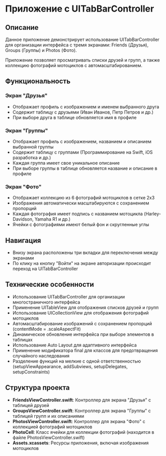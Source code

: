 # Приложение с UITabBarController

## Описание
Данное приложение демонстрирует использование UITabBarController для организации интерфейса с тремя экранами: Friends (Друзья), Groups (Группы) и Photos (Фото).

Приложение позволяет просматривать списки друзей и групп, а также коллекцию фотографий мотоциклов с автомасштабированием.

## Функциональность

### Экран "Друзья"
- Отображает профиль с изображением и именем выбранного друга
- Содержит таблицу с друзьями (Иван Иванов, Петр Петров и др.)
- При выборе друга в таблице обновляется имя в профиле

### Экран "Группы"
- Отображает профиль с изображением, названием и описанием выбранной группы
- Содержит таблицу с группами (Программирование на Swift, iOS разработка и др.)
- Каждая группа имеет свое уникальное описание
- При выборе группы в таблице обновляется название и описание в профиле

### Экран "Фото"
- Отображает коллекцию из 6 фотографий мотоциклов в сетке 2x3
- Изображения автоматически масштабируются с сохранением пропорций
- Каждая фотография имеет подпись с названием мотоцикла (Harley-Davidson, Yamaha R1 и др.)
- Ячейки с фотографиями имеют белый фон и скругленные углы

## Навигация
- Внизу экрана расположены три вкладки для переключения между экранами
- По клику на кнопку "Войти" на экране авторизации происходит переход на UITabBarController

## Технические особенности
- Использование UITabBarController для организации многостраничного интерфейса
- Применение UITableView для отображения списков друзей и групп
- Использование UICollectionView для отображения фотографий мотоциклов
- Автомасштабирование изображений с сохранением пропорций (contentMode = .scaleAspectFit)
- Динамическое обновление интерфейса при выборе элементов в таблицах
- Использование Auto Layout для адаптивного интерфейса
- Применение модификатора final для классов для предотвращения случайного наследования
- Разделение функций на мелкие с одной ответственностью (setupViewAppearance, addSubviews, setupDelegates, setupConstraints)

## Структура проекта
- **FriendsViewController.swift**: Контроллер для экрана "Друзья" с таблицей друзей
- **GroupsViewController.swift**: Контроллер для экрана "Группы" с таблицей групп и их описаниями
- **PhotosViewController.swift**: Контроллер для экрана "Фото" с коллекцией фотографий мотоциклов
- **PhotoCell**: Класс ячейки для коллекции фотографий (находится в файле PhotosViewController.swift)
- **Assets.xcassets**: Ресурсы приложения, включая изображения мотоциклов
